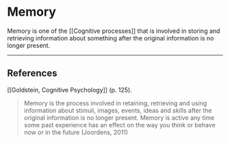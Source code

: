 # Memory
Memory is one of the [[Cognitive processes]] that is involved in storing and retrieving information about something after the original information is no longer present.

- - -
## References
[[Goldstein, Cognitive Psychology]] (p. 125).
> Memory is the process involved in retaining, retrieving and using information about stimuli, images, events, ideas and skills after the original information is no longer present.
> Memory is active any time some past experience has an effect on the way you think or behave now or in the future (Joordens, 2011)

<!-- #evergreen -->

<!-- {BearID:4B7BFAA5-2716-4408-88A1-8935B1095888-54416-00000A8ABE584CC2} -->
